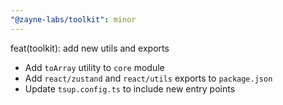 ```yaml
---
"@zayne-labs/toolkit": minor
---
```


feat(toolkit): add new utils and exports

-  Add `toArray` utility to `core` module
-  Add `react/zustand` and `react/utils` exports to `package.json`
-  Update `tsup.config.ts` to include new entry points
